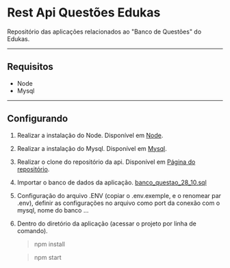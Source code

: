# Rest Api Questões Edukas

Repositório das aplicações relacionados ao "Banco de Questões" do Edukas.

-------------------------------------------------------------------------------

## Requisitos

 - Node
 - Mysql

-------------------------------------------------------------------------------

 ## Configurando

 1. Realizar a instalação do Node.
Disponível em [Node](https://nodejs.org/pt-br/).  

 2. Realizar a instalação do Mysql.
Disponível em [Mysql](https://www.mysql.com/downloads/).

 3. Realizar o clone do repositório da api.
Disponível em [Página do repositório](https://gitlab.larcom.nics.unicamp.br/equipeedukas/rest-api-questoes-edukas).

 4. Importar o banco de dados da aplicação.
[banco_questao_28_10.sql](https://gitlab.larcom.nics.unicamp.br/equipeedukas/rest-api-questoes-edukas/-/wikis/uploads/1242a4628c768a26ed546f75f4563e4f/banco_questao_28_10.sql)

 5. Configuração do arquivo .ENV (copiar o .env.exemple, e o renomear par .env), definir as configurações no arquivo como port da conexão com o mysql, nome do banco ...
  
 6. Dentro do diretório da aplicação (acessar o projeto por linha de comando).
    > npm install 

    > npm start
